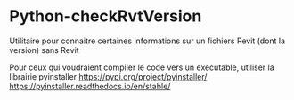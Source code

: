 # Python-checkRvtVersion
Utilitaire pour connaitre certaines informations sur un fichiers Revit (dont la version) sans Revit

Pour ceux qui voudraient compiler le code vers un executable, utiliser la librairie pyinstaller
https://pypi.org/project/pyinstaller/
https://pyinstaller.readthedocs.io/en/stable/
